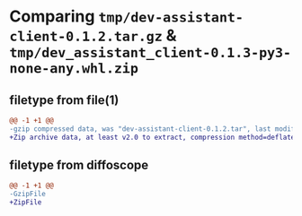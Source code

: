 # Comparing `tmp/dev-assistant-client-0.1.2.tar.gz` & `tmp/dev_assistant_client-0.1.3-py3-none-any.whl.zip`

## filetype from file(1)

```diff
@@ -1 +1 @@
-gzip compressed data, was "dev-assistant-client-0.1.2.tar", last modified: Fri Jun 30 21:51:02 2023, max compression
+Zip archive data, at least v2.0 to extract, compression method=deflate
```

## filetype from diffoscope

```diff
@@ -1 +1 @@
-GzipFile
+ZipFile
```


